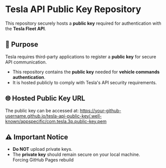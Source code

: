 # Tesla API Public Key Repository  

This repository securely hosts a **public key** required for authentication with the **Tesla Fleet API**.  

## 🔑 Purpose  
Tesla requires third-party applications to register a **public key** for secure API communication.  
- This repository contains the **public key** needed for **vehicle commands authentication**.  
- It is hosted publicly to comply with Tesla's API security requirements.  

## 🌐 Hosted Public Key URL  
The public key can be accessed at:  https://your-github-username.github.io/tesla-api-public-key/.well-known/appspecific/com.tesla.3p.public-key.pem

## ⚠️ Important Notice  
- **Do NOT** upload private keys.  
- The **private key** should remain secure on your local machine.  
Forcing GitHub Pages rebuild
